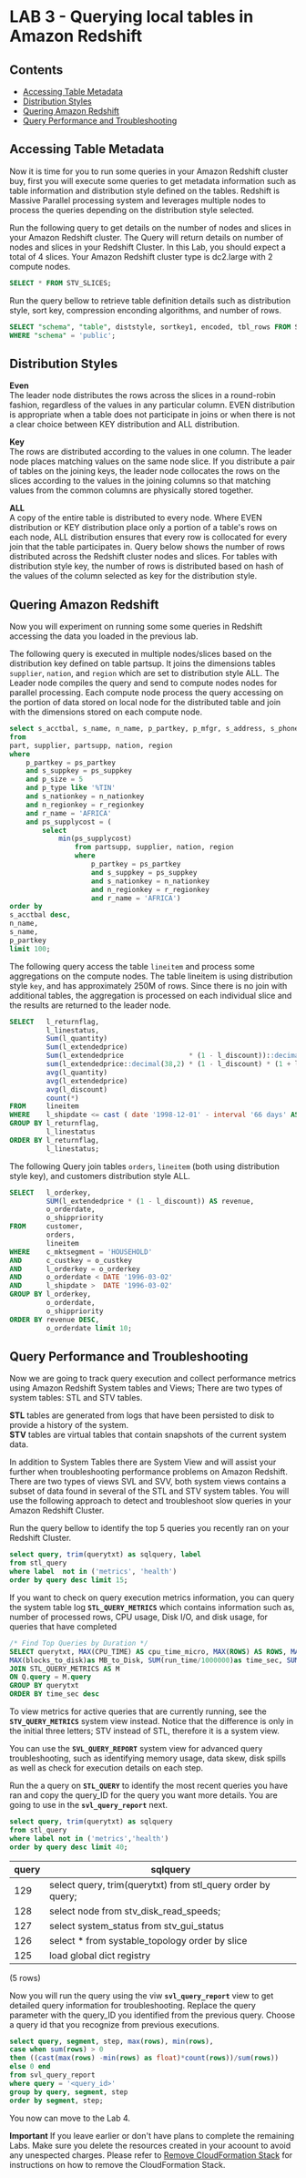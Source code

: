 # LAB 3 - Querying local tables in Amazon Redshift



## Contents
  - [Accessing Table Metadata](#accessing-table-metadata)
  - [Distribution Styles](#distribution-styles)
  - [Quering Amazon Redshift](#quering-amazon-redshift)
  - [Query Performance and Troubleshooting](#query-performance-and-troubleshooting)

## Accessing Table Metadata

Now it is time for you to run some queries in your Amazon Redshift cluster buy, first you will execute some queries to get metadata information such as table information and distribution style defined on the tables. Redshift is Massive Parallel processing system and leverages multiple nodes to process the queries depending on the distribution style selected. 


Run the following query to get details on the number of nodes and slices in your Amazon Redshift cluster. The Query will return details on number of nodes and slices in your Redshift Cluster. In this Lab, you should expect a total of 4 slices. Your Amazon Redshift cluster type is dc2.large with 2 compute nodes.

```sql
SELECT * FROM STV_SLICES;
```

Run the query bellow to retrieve table definition details such as distribution style, sort key, compression enconding algorithms, and number of rows. 

```sql
SELECT "schema", "table", diststyle, sortkey1, encoded, tbl_rows FROM SVV_TABLE_INFO
WHERE "schema" = 'public';
```

## Distribution Styles 

**Even**  
The leader node distributes the rows across the slices in a round-robin fashion, regardless of the values in any particular column. EVEN distribution is appropriate when a table does not participate in joins or when there is not a clear choice between KEY distribution and ALL distribution.  

**Key**  
The rows are distributed according to the values in one column. The leader node places matching values on the same node slice. If you distribute a pair of tables on the joining keys, the leader node collocates the rows on the slices according to the values in the joining columns so that matching values from the common columns are physically stored together.  

**ALL**  
A copy of the entire table is distributed to every node. Where EVEN distribution or KEY distribution place only a portion of a table's rows on each node, ALL distribution ensures that every row is collocated for every join that the table participates in.
Query below shows the number of rows distributed across the Redshift cluster nodes and slices. For tables with distribution style key, the number of rows is distributed based on hash of the values of the column selected as key for the distribution style.  

## Quering Amazon Redshift

Now you will experiment on running some some queries in Redshift accessing the data you loaded in the previous lab. 

The following query is executed in multiple nodes/slices based on the distribution key defined on table partsup. It joins the dimensions tables `supplier`, `nation`, and `region` which are set to distribution style ALL. The Leader node compiles the query and send to compute nodes nodes for parallel processing. Each compute node process the query accessing on the portion of data stored on local node for the distributed table and join with the dimensions stored on each compute node.

```sql
select s_acctbal, s_name, n_name, p_partkey, p_mfgr, s_address, s_phone, s_comment
from
part, supplier, partsupp, nation, region
where
    p_partkey = ps_partkey
    and s_suppkey = ps_suppkey
    and p_size = 5
    and p_type like '%TIN'
    and s_nationkey = n_nationkey
    and n_regionkey = r_regionkey
    and r_name = 'AFRICA'
    and ps_supplycost = (
        select
            min(ps_supplycost)
                from partsupp, supplier, nation, region
                where
                    p_partkey = ps_partkey
                    and s_suppkey = ps_suppkey
                    and s_nationkey = n_nationkey
                    and n_regionkey = r_regionkey
                    and r_name = 'AFRICA')
order by
s_acctbal desc,
n_name,
s_name,
p_partkey
limit 100;
```

The following query access the table `lineitem` and process some aggregations on the compute nodes. The table lineitem is using distribution style `key`, and has approximately 250M of rows. Since there is no join with additional tables, the aggregation is processed on each individual slice and the results are returned to the leader node. 

```sql
SELECT   l_returnflag, 
         l_linestatus, 
         Sum(l_quantity)                                                                     AS sum_qty,
         Sum(l_extendedprice)                                                                AS sum_base_price,
         Sum(l_extendedprice                * (1 - l_discount))::decimal(38,2)               AS sum_disc_price,
         sum(l_extendedprice::decimal(38,2) * (1 - l_discount) * (1 + l_tax))::decimal(38,2) AS sum_charge,
         avg(l_quantity)                                                                     AS avg_qty,
         avg(l_extendedprice)                                                                AS avg_price,
         avg(l_discount)                                                                     AS avg_disc,
         count(*)                                                                            AS count_order
FROM     lineitem 
WHERE    l_shipdate <= cast ( date '1998-12-01' - interval '66 days' AS date ) 
GROUP BY l_returnflag, 
         l_linestatus 
ORDER BY l_returnflag, 
         l_linestatus;
```

The following Query join tables `orders`, `lineitem` (both using distribution style key), and customers distribution style ALL. 


```sql
SELECT   l_orderkey, 
         SUM(l_extendedprice * (1 - l_discount)) AS revenue, 
         o_orderdate, 
         o_shippriority 
FROM     customer, 
         orders, 
         lineitem 
WHERE    c_mktsegment = 'HOUSEHOLD' 
AND      c_custkey = o_custkey 
AND      l_orderkey = o_orderkey 
AND      o_orderdate < DATE '1996-03-02' 
AND      l_shipdate >  DATE '1996-03-02' 
GROUP BY l_orderkey, 
         o_orderdate, 
         o_shippriority 
ORDER BY revenue DESC, 
         o_orderdate limit 10;
```

## Query Performance and Troubleshooting

Now we are going to track query execution and collect performance metrics using Amazon Redshift System tables and Views; 
There are two types of system tables: STL and STV tables.

**STL** tables are generated from logs that have been persisted to disk to provide a history of the system.  
**STV** tables are virtual tables that contain snapshots of the current system data.

In addition to System Tables there are System View and will assist your further when troubleshooting performance problems on Amazon Redshift. There are two types of views SVL and SVV, both system views contains a subset of data found in several of the STL and STV system tables. You will use the following approach to detect and troubleshoot slow queries in your Amazon Redshift Cluster. 

Run the query bellow to identify the top 5 queries you recently ran on your Redshift Cluster. 

```sql
select query, trim(querytxt) as sqlquery, label
from stl_query
where label  not in ('metrics', 'health')
order by query desc limit 15;
```

If you want to check on query execution metrics information, you can query the system table log **`STL_QUERY_METRICS`** which contains information such as, number of processed rows, CPU usage, Disk I/O, and disk usage, for queries that have completed

```sql
/* Find Top Queries by Duration */
SELECT querytxt, MAX(CPU_TIME) AS cpu_time_micro, MAX(ROWS) AS ROWS, MAX(BLOCKS_READ)AS blocks_read, 
MAX(blocks_to_disk)as MB_to_Disk, SUM(run_time/1000000)as time_sec, SUM((run_time/1000000)/60)as time_minutes  FROM STL_QUERY AS Q 
JOIN STL_QUERY_METRICS AS M
ON Q.query = M.query 
GROUP BY querytxt
ORDER BY time_sec desc 
```

To view metrics for active queries that are currently running, see the **`STV_QUERY_METRICS`** system view instead. Notice that the difference is only in the initial three letters; STV instead of STL, therefore it is a system view. 


You can use the **`SVL_QUERY_REPORT`** system view for advanced query troubleshooting, such as identifying memory usage, data skew, disk spills as well as check for execution details on each step. 

Run the a query on **`STL_QUERY`** to identify the most recent queries you have ran and copy the query_ID for the query you want more details. You are going to use in the **`svl_query_report`** next. 

```sql
select query, trim(querytxt) as sqlquery
from stl_query
where label not in ('metrics','health')
order by query desc limit 40;
```

|query |    sqlquery
|------|--------------------------------------------------
|129 | select query, trim(querytxt) from stl_query order by query;
|128 | select node from stv_disk_read_speeds;
|127 | select system_status from stv_gui_status
|126 | select * from systable_topology order by slice
|125 | load global dict registry
(5 rows)

Now you will run the query using the viw **`svl_query_report`** view to get detailed query information for troubleshooting. Replace the query parameter with the query_ID you identified from the previous query. Choose a query id that you recognize from previous executions. 

```sql
select query, segment, step, max(rows), min(rows),
case when sum(rows) > 0
then ((cast(max(rows) -min(rows) as float)*count(rows))/sum(rows))
else 0 end
from svl_query_report
where query = '<query_id>'
group by query, segment, step
order by segment, step;
```

You now can move to the Lab 4.

**Important** If you leave earlier or don't have plans to complete the remaining Labs. Make sure you delete the resources created in your acoount to avoid any unespected charges. Please refer to [Remove CloudFormation Stack](https://github.com/andrehass/RedshiftWorkshop/blob/master/cleanresources.md) for instructions on how to remove the CloudFormation Stack. 